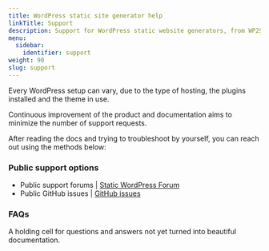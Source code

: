 ```yaml
---
title: WordPress static site generator help
linkTitle: Support
description: Support for WordPress static website generators, from WP2Static.
menu:
  sidebar:
    identifier: support
weight: 90
slug: support
---
```


Every WordPress setup can vary, due to the type of hosting, the plugins installed and the theme in use.

Continuous improvement of the product and documentation aims to minimize the number of support requests.

After reading the docs and trying to troubleshoot by yourself, you can reach out using the methods below:


### Public support options

 - Public support forums | [Static WordPress Forum](https://www.staticword.press/c/wordpress-static-site-generators/wp2static/)
 - Public GitHub issues | [GitHub issues](https://github.com/WP2Static/wp2static/issues)

### FAQs

A holding cell for questions and answers not yet turned into beautiful documentation.

